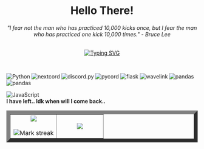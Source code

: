 
<h1 align="center">Hello There!</b></h1>
<h6 align="center"> "I fear not the man who has practiced 10,000 kicks once, but I fear the man who has practiced one kick 10,000 times." - Bruce Lee </h6>
<p align="center">
  <a href="https://git.io/typing-svg"><img src="https://readme-typing-svg.demolab.com?font=Fira&size=25&center=true&vCenter=true+Code&pause=700&&color=19F7B3&width=600&height=100&lines=%3E+Fire;%3E+Self+taught+developer;%3E+Noob;%3E+Bug+fixing+while+head+banging" alt="Typing SVG" /></a>
</p>


<br>

![Python](https://img.shields.io/badge/Python%20-%2314354C.svg?style=for-the-badge&logo=python&logoColor=white)
![nextcord](https://img.shields.io/badge/-Nextcord-yellow)
![discord.py](https://img.shields.io/badge/-Discord.py-yellowgreen)
![pycord](https://img.shields.io/badge/-Pycord-blue)
![flask](https://img.shields.io/badge/-Flask-yellow)
![wavelink](https://img.shields.io/badge/-Wavelink-orange)
![pandas](https://img.shields.io/badge/-Pandas-green)
![pandas](https://img.shields.io/badge/-Pymongo-yellow)

![JavaScript](https://img.shields.io/badge/javascript-%23323330.svg?style=for-the-badge&logo=javascript&logoColor=%23F7DF1E)
<br>
<b>I have left.. Idk when will I come back..</b>
<table border="10" align="center">
<tr border="10">
<td width="50%" align="center">
  
  <img  align="center"  src="https://github-readme-stats.vercel.app/api?username=FirE-A&theme=tokyonight&show_icons=true&count_private=true" />
  <br></br>
  <img  title="🔥 Get streak stats for your profile at git.io/streak-stats" alt="Mark streak" src="https://github-readme-streak-stats.herokuapp.com/?user=mark123jesper&theme=tokyonight&hide_border=true" />

  
</td>

<td width="100%" align="center">

  <img  align="center"  src="https://github-readme-stats.anuraghazra1.vercel.app/api/top-langs/?username=FirE-A&theme=tokyonight&hide_border=true&no-bg=falsee&no-frame=true&langs_count=10"/>
  
  </td>
</tr>
</table>

<br>
